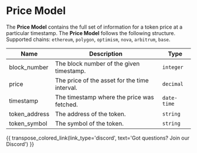 # Price Model
The **Price Model** contains the full set of information for a token price at a particular timestamp. The **Price Model** follows the following structure. Supported chains: `ethereum`, `polygon`, `optimism`, `nova`, `arbitrum`, `base`.

| Name                    | Description                                                                                               | Type           |
| ------------------------| --------------------------------------------------------------------------------------------------------- | -------------- |
| block_number                | The block number of the given timestamp.                                                         | `integer`       |
| price                | The price of the asset for the time interval.	                                                          | `decimal`       |
| timestamp                   | The timestamp where the price was fetched.	                                                          | `date-time`       |
| token_address                | The address of the token.	                                                      | `string`      |
| token_symbol                | The symbol of the token.	                                                                          | `string`      |


{{ transpose_colored_link(link_type='discord', text='Got questions?  Join our Discord') }}